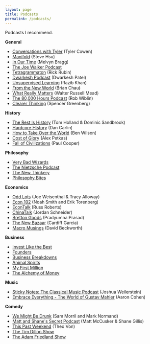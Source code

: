 ```yaml
---
layout: page
title: Podcasts
permalink: /podcasts/
---
```

Podcasts I recommend.

**General**
- [Conversations with Tyler](https://conversationswithtyler.com/) (Tyler Cowen)
- [Manifold](https://www.manifold1.com/) (Steve Hsu)
- [In Our Time](https://www.bbc.co.uk/programmes/b006qykl) (Melvyn Bragg)
- [The Joe Walker Podcast](https://josephnoelwalker.com/)
- [Tetragrammaton](https://www.tetragrammaton.com/) (Rick Rubin)
- [Dwarkesh Podcast](https://www.dwarkeshpatel.com/podcast) (Dwarkesh Patel)
- [Unsupervised Learning](https://unsupervisedlearning.libsyn.com/site) (Razib Khan)
- [From the New World](https://www.fromthenew.world/podcast) (Brian Chau)
- [What Really Matters](https://www.tabletmag.com/podcasts/what-really-matters) (Walter Russell Mead)
- [The 80,000 Hours Podcast](https://80000hours.org/podcast/) (Rob Wiblin)
- [Clearer Thinking](https://podcast.clearerthinking.org/) (Spencer Greenberg)

**History**
- [The Rest Is History](https://podcasts.apple.com/gb/podcast/the-rest-is-history/id1537788786) (Tom Holland & Dominic Sandbrook)
- [Hardcore History](https://www.dancarlin.com/) (Dan Carlin)
- [How to Take Over the World](https://www.takeoverpod.com/) (Ben Wilson)
- [Cost of Glory](https://ancientlifecoach.com/) (Alex Petkas)
- [Fall of Civilizations](https://fallofcivilizationspodcast.com/) (Paul Cooper)

**Philosophy**
- [Very Bad Wizards](https://sites.libsyn.com/474285/site)
- [The Nietzsche Podcast](https://www.patreon.com/untimelyreflections)
- [The New Thinkery](https://thenewthinkery.libsyn.com/website)
- [Philosophy Bites](http://www.philosophybites.com/)

**Economics**
- [Odd Lots](https://www.bloomberg.com/oddlots) (Joe Weisenthal & Tracy Alloway)
- [Econ 102](https://www.podpage.com/econ102/) (Noah Smith and Erik Torenberg)
- [EconTalk](https://simplecast.econtalk.org/) (Russ Roberts)
- [ChinaTalk](https://www.chinatalk.media/) (Jordan Schneider)
- [Bretton Goods](https://brettongoods.substack.com/) (Pradyumna Prasad)
- [The New Bazaar](https://shows.acast.com/the-new-bazaar) (Cardiff Garcia)
- [Macro Musings](https://macromarketmusings.blogspot.com/) (David Beckworth)

**Business**
- [Invest Like the Best](https://www.joincolossus.com/episodes?prod-episode-release-desc%5BrefinementList%5D%5BpodcastName%5D%5B0%5D=Invest%20Like%20the%20Best)
- [Founders](https://www.joincolossus.com/)
- [Business Breakdowns](https://www.joincolossus.com/)
- [Animal Spirits](https://awealthofcommonsense.com/podcast/)
- [My First Million](https://www.mfmpod.com/)
- [The Alchemy of Money](https://podcasters.spotify.com/pod/show/frederik-gieschen)

**Music**
- [Sticky Notes: The Classical Music Podcast](https://stickynotespodcast.libsyn.com/) (Joshua Weilerstein)
- [Embrace Everything - The World of Gustav Mahler](https://art19.com/shows/embrace-everything-the-world-of-gustav-mahler) (Aaron Cohen)

**Comedy**
- [We Might Be Drunk](https://sites.libsyn.com/317828/wemightbedrunk) (Sam Morril and Mark Normand)
- [Matt and Shane's Secret Podcast](https://audioboom.com/channels/5118708-matt-and-shane-s-secret-podcast) (Matt McCusker & Shane Gillis)
- [This Past Weekend](https://www.theovon.com/this-past-weekend) (Theo Von)
- [The Tim Dillon Show](https://audioboom.com/channels/5093219-the-tim-dillon-show)
- [The Adam Friedland Show](https://audioboom.com/channels/5111301-the-adam-friedland-show-podcast)

